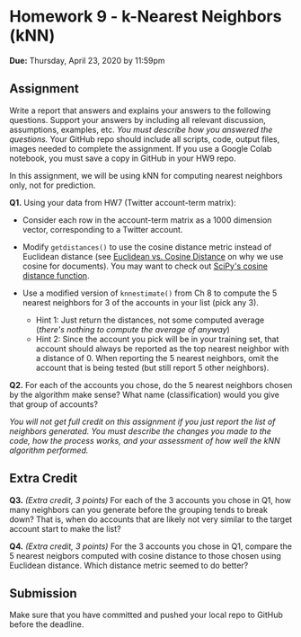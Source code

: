 # Homework 9 - k-Nearest Neighbors (kNN)
**Due:** Thursday, April 23, 2020 by 11:59pm

## Assignment 

Write a report that answers and explains your answers to the following questions. Support your answers by including all relevant discussion, assumptions, examples, etc. *You must describe how you answered the questions.* Your GitHub repo should include all scripts, code, output files, images needed to complete the assignment. If you use a Google Colab notebook, you must save a copy in GitHub in your HW9 repo.

In this assignment, we will be using kNN for computing nearest neighbors only, not for prediction.

**Q1.**  Using your data from HW7 (Twitter account-term matrix):

* Consider each row in the account-term matrix as a 1000 dimension vector, corresponding to a Twitter account.  

* Modify `getdistances()` to use the cosine distance metric instead of Euclidean distance (see [Euclidean vs. Cosine Distance](https://cmry.github.io/notes/euclidean-v-cosine) on why we use cosine for documents). You may want to check out [SciPy's cosine distance function](https://docs.scipy.org/doc/scipy/reference/generated/scipy.spatial.distance.cosine.html).

* Use a modified version of `knnestimate()` from Ch 8 to compute the 5 nearest neighbors for 3 of the accounts in your list (pick any 3).  
	* Hint 1: Just return the distances, not some computed average (*there's nothing to compute the average of anyway*)
	* Hint 2: Since the account you pick will be in your training set, that account should always be reported as the top nearest neighbor with a distance of 0. When reporting the 5 nearest neighbors, omit the account that is being tested (but still report 5 other neighbors).
	
**Q2.** For each of the accounts you chose, do the 5 nearest neighbors chosen by the algorithm make sense?  What name (classification) would you give that group of accounts?

*You will not get full credit on this assignment if you just report the list of neighbors generated. You must describe the changes you made to the code, how the process works, and your assessment of how well the kNN algorithm performed.*

## Extra Credit

**Q3.** *(Extra credit, 3 points)* For each of the 3 accounts you chose in Q1, how many neighbors can you generate before the grouping tends to break down?  That is, when do accounts that are likely not very similar to the target account start to make the list?

**Q4.** *(Extra credit, 3 points)* For the 3 accounts you chose in Q1, compare the 5 nearest neigbors computed with cosine distance to those chosen using Euclidean distance.  Which distance metric seemed to do better?


## Submission

Make sure that you have committed and pushed your local repo to GitHub before the deadline.
